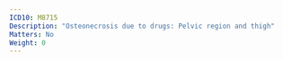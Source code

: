```yaml
---
ICD10: M8715
Description: "Osteonecrosis due to drugs: Pelvic region and thigh"
Matters: No
Weight: 0
---
```


